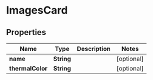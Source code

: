
# ImagesCard

## Properties
Name | Type | Description | Notes
------------ | ------------- | ------------- | -------------
**name** | **String** |  |  [optional]
**thermalColor** | **String** |  |  [optional]



